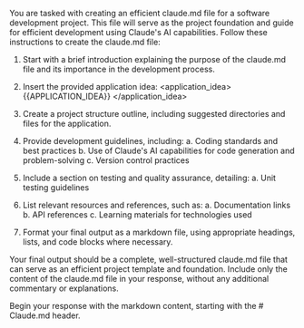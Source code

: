 You are tasked with creating an efficient claude.md file for a software development project. This file will serve as the project foundation and guide for efficient development using Claude's AI capabilities. Follow these instructions to create the claude.md file:

1. Start with a brief introduction explaining the purpose of the claude.md file and its importance in the development process.

2. Insert the provided application idea:
<application_idea>
{{APPLICATION_IDEA}}
</application_idea>

3. Create a project structure outline, including suggested directories and files for the application.

4. Provide development guidelines, including:
   a. Coding standards and best practices
   b. Use of Claude's AI capabilities for code generation and problem-solving
   c. Version control practices

5. Include a section on testing and quality assurance, detailing:
   a. Unit testing guidelines

6. List relevant resources and references, such as:
   a. Documentation links
   b. API references
   c. Learning materials for technologies used

7. Format your final output as a markdown file, using appropriate headings, lists, and code blocks where necessary.

Your final output should be a complete, well-structured claude.md file that can serve as an efficient project template and foundation. Include only the content of the claude.md file in your response, without any additional commentary or explanations.

Begin your response with the markdown content, starting with the # Claude.md header.